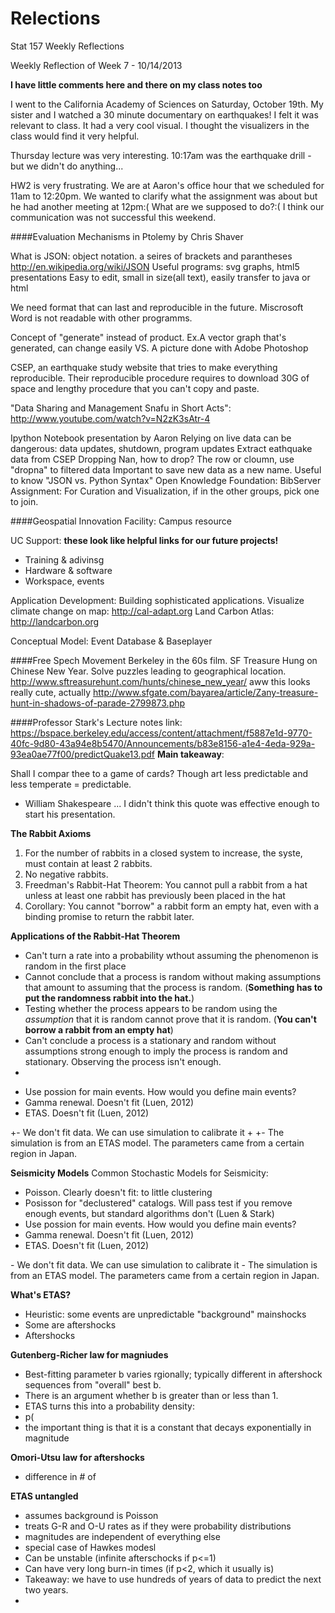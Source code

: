 Relections
==========

Stat 157 Weekly Reflections

Weekly Reflection of Week 7 - 10/14/2013

__I have little comments here and there on my class notes too__

I went to the California Academy of Sciences on Saturday, October 19th.
My sister and I watched a 30 minute documentary on earthquakes! I felt it was relevant to class.
It had a very cool visual. I thought the visualizers in the class would find it very helpful.

Thursday lecture was very interesting. 10:17am was the earthquake drill - but we didn't do anything...

HW2 is very frustrating. We are at Aaron's office hour that we scheduled for 11am to 12:20pm. We wanted to clarify what the assignment was about but he had another meeting at 12pm:(
What are we supposed to do?:( I think our communication was not successful this weekend. 

####Evaluation Mechanisms in Ptolemy by Chris Shaver

What is JSON: object notation. a seires of brackets and parantheses
http://en.wikipedia.org/wiki/JSON
Useful programs: svg graphs, html5 presentations Easy to edit, small in size(all text), easily transfer to java or html

We need format that can last and reproducible in the future. Miscrosoft Word is not readable with other programms.

Concept of "generate" instead of product. Ex.A vector graph that's generated, can change easily VS. A picture done with Adobe Photoshop

CSEP, an earthquake study website that tries to make everything reproducible. Their reproducible procedure requires to download 30G of space and lengthy procedure that you can't copy and paste.

"Data Sharing and Management Snafu in Short Acts": http://www.youtube.com/watch?v=N2zK3sAtr-4

Ipython Notebook presentation by Aaron Relying on live data can be dangerous: data updates, shutdown, program updates
Extract eathquake data from CSEP
Dropping Nan, how to drop? The row or cloumn, use "dropna" to filtered data Important to save new data as a new name.
Useful to know "JSON vs. Python Syntax"
Open Knowledge Foundation: BibServer
Assignment: For Curation and Visualization, if in the other groups, pick one to join.

####Geospatial Innovation Facility: Campus resource

UC Support: __these look like helpful links for our future projects!__
* Training & adivinsg
* Hardware & software
* Workspace, events

Application Development:
Building sophisticated applications.
Visualize climate change on map: http://cal-adapt.org
Land Carbon Atlas: http://landcarbon.org

Conceptual Model:
Event Database & Baseplayer

####Free Spech Movement
Berkeley in the 60s film. 
SF Treasure Hung on Chinese New Year. Solve puzzles leading to geographical location.
http://www.sftreasurehunt.com/hunts/chinese_new_year/
aww this looks really cute, actually
http://www.sfgate.com/bayarea/article/Zany-treasure-hunt-in-shadows-of-parade-2799873.php

####Professor Stark's Lecture notes
link: https://bspace.berkeley.edu/access/content/attachment/f5887e1d-9770-40fc-9d80-43a94e8b5470/Announcements/b83e8156-a1e4-4eda-929a-93ea0ae77f00/predictQuake13.pdf
__Main takeaway__: 

Shall I compar thee to a game of cards?
Though art less predictable and less temperate = predictable.
- William Shakespeare
... I didn't think this quote was effective enough to start his presentation.

__The Rabbit Axioms__ 
1. For the number of rabbits in a closed system to increase, the syste, must contain at least 2 rabbits. 
2. No negative rabbits.
3. Freedman's Rabbit-Hat Theorem: You cannot pull a rabbit from a hat unless at least one rabbit has previously been placed in the hat
4. Corollary: You cannot "borrow" a rabbit form an empty hat, even with a binding promise to return the rabbit later.

__Applications of the Rabbit-Hat Theorem__
+ Can't turn a rate into a probability wthout assuming the phenomenon is random in the first place
+ Cannot conclude that a process is random without making assumptions that amount to assuming that the process is random. (__Something has to put the randomness rabbit into the hat.__)
+ Testing whether the process appears to be random using the _assumption_ that it is random cannot prove that it is random. (__You can't borrow a rabbit from an empty hat__)
+ Can't conclude a process is a stationary and random without assumptions strong enough to imply the process is random and stationary. Observing the process isn't enough.
+ 

 -   Use possion for main events. How would you define main events?
 - Gamma renewal. Doesn't fit (Luen, 2012)
 - ETAS. Doesn't fit (Luen, 2012)
 
<Test>
+- We don't fit data. We can use simulation to calibrate it
+
<ETAS v Auto>
+- The simulation is from an ETAS model. The parameters came from a certain region in Japan.

__Seismicity Models__
Common Stochastic Models for Seismicity:
- Poisson. Clearly doesn't fit: to little clustering
- Posisson for "declustered" catalogs. Will pass test if you remove enough events, but standard algorithms don't (Luen & Stark)
-   Use possion for main events. How would you define main events?
- Gamma renewal. Doesn't fit (Luen, 2012)
- ETAS. Doesn't fit (Luen, 2012)
<Test>
- We don't fit data. We can use simulation to calibrate it

<ETAS v Auto>
- The simulation is from an ETAS model. The parameters came from a certain region in Japan.


__What's ETAS?__
<Epidemic-type aftershcok sequence>
- Heuristic: some events are unpredictable "background" mainshocks
- Some are aftershocks
- Aftershocks 


__Gutenberg-Richer law for magniudes__

- Best-fitting parameter b varies rgionally; typically different in aftershock sequences from "overall" best b.
- There is an argument whether b is greater than or less than 1.
- ETAS turns this into a probability density:
-  p(
- the important thing is that it is a constant that decays exponentially in magnitude

__Omori-Utsu law for aftershocks__
- difference in # of 


__ETAS untangled__
- assumes background is Poisson
- treats G-R and O-U rates as if they were probability distributions
- magnitudes are independent of everything else
- special case of Hawkes modesl
- Can be unstable (infinite afterschocks if p<=1)
- Can have very long burn-in times (if p<2, which it usually is)
- Takeaway: we have to use hundreds of years of data to predict the next two years.
- 


